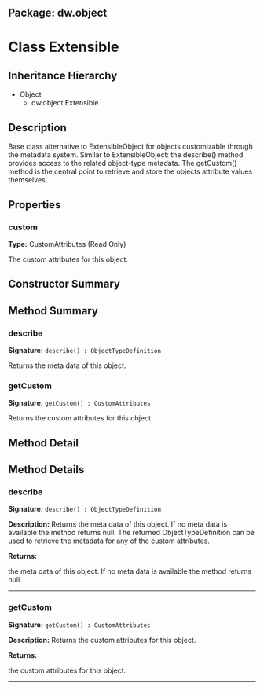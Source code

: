 ## Package: dw.object

# Class Extensible

## Inheritance Hierarchy

- Object
  - dw.object.Extensible

## Description

Base class alternative to ExtensibleObject for objects customizable through the metadata system. Similar to ExtensibleObject: the describe() method provides access to the related object-type metadata. The getCustom() method is the central point to retrieve and store the objects attribute values themselves.

## Properties

### custom

**Type:** CustomAttributes (Read Only)

The custom attributes for this object.

## Constructor Summary

## Method Summary

### describe

**Signature:** `describe() : ObjectTypeDefinition`

Returns the meta data of this object.

### getCustom

**Signature:** `getCustom() : CustomAttributes`

Returns the custom attributes for this object.

## Method Detail

## Method Details

### describe

**Signature:** `describe() : ObjectTypeDefinition`

**Description:** Returns the meta data of this object. If no meta data is available the method returns null. The returned ObjectTypeDefinition can be used to retrieve the metadata for any of the custom attributes.

**Returns:**

the meta data of this object. If no meta data is available the method returns null.

---

### getCustom

**Signature:** `getCustom() : CustomAttributes`

**Description:** Returns the custom attributes for this object.

**Returns:**

the custom attributes for this object.

---